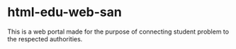 # html-edu-web-san
This is a web portal made for the purpose of connecting student problem to the respected authorities.
